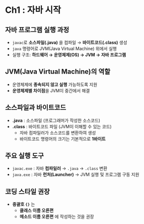 # Ch1 : 자바 시작

## 자바 프로그램 실행 과정
- `javac`로 **소스파일(.java)** 을 컴파일 → **바이트코드(.class)** 생성  
- `java` 명령어로 JVM(Java Virtual Machine) 위에서 실행  
- 실행 구조: **하드웨어 → 운영체제(OS) → JVM → 자바 프로그램**  

## JVM(Java Virtual Machine)의 역할
- 운영체제에 **종속되지 않고 실행** 가능하도록 지원  
- **운영체제별 차이점**을 JVM이 중간에서 해결  

## 소스파일과 바이트코드
- **.java** : 소스파일 (프로그래머가 작성한 소스코드)  
- **.class** : 바이트코드 파일 (JVM이 이해할 수 있는 코드)  
  - 자바 컴파일러가 소스코드를 변환하여 생성  
  - 바이트코드 명령어의 크기는 기본적으로 **1바이트**  

## 주요 실행 도구
- `javac.exe` : 자바 **컴파일러** → `.java` → `.class` 변환  
- `java.exe` : 자바 **런처(Launcher)** → JVM 실행 및 프로그램 구동 지원  

## 코딩 스타일 권장
- **중괄호 `{}`** 는  
  - **클래스 이름 오른편**  
  - **메소드 이름 오른편** 에 작성하는 것을 권장  
